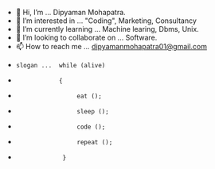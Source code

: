 - 👋 Hi, I’m ... Dipyaman Mohapatra.
- 👀 I’m interested in ... "Coding", Marketing, Consultancy
- 🌱 I’m currently learning ... Machine learing, Dbms, Unix.
- 💞️ I’m looking to collaborate on ... Software.
- 📫 How to reach me ... dipyamanmohapatra01@gmail.com
-     slogan ...  while (alive) 
-                 { 
-                      eat ();
-                      sleep ();
-                      code ();
-                      repeat ();
-                  }   

<!---
dipyamanmohapatra/dipyamanmohapatra is a ✨ special ✨ repository because its `README.md` (this file) appears on your GitHub profile.
You can click the Preview link to take a look at your changes.
--->
